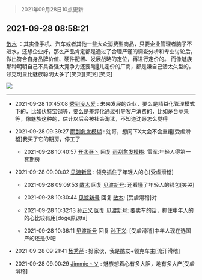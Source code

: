 > 2021年09月28日10点更新
<link rel="stylesheet" href="https://cdn.jsdelivr.net/gh/taotie6/sampleJSON@main/css/photo_show.css">
<meta name="referrer" content="no-referrer" />


 ## 2021-09-28 08:58:21 

 [㪚木](https://www.coolapk.com/feed/30312331?shareKey=ZmViNDUxZmJlMjgxNjE1Mjc0Mjk~) ：其实像手机、汽车或者其他一些大众消费型商品，只要企业管理者脑子不进水，还想企业好，那么产品肯定都是通过了合理严谨的调查分析和专业讨论后，做出符合自身品牌价值、硬件配置、发展战略的定位，再进行定价的。
而像魅族那种明明自己不具备强大竞争力还要瞎🐔儿定价的厂商，都是嫌自己活太久型的<!--break-->。领克明显比魅族聪明太多了[笑哭][笑哭][笑哭] 

<div class="album">
<img class="img-item" src="http://image.coolapk.com/feed/2019/0507/23/1081091_4586_1095@230x167.gif" />
</div>

 ------- 

- 2021-09-28 10:45:08 [秀到没人爱](uid=13703718) : 未来发展的企业，要么是精益化管理模式下的，比如伏特宝钢等，要么是差异化通过引导客户消费的，比如茅台苹果等，像魅族这种的，估计以后会被社会淘汰，不知道沈哥怎么觉得 

- 2021-09-28 09:39:27 [雨刮愈发模糊](uid=994676) : 沈哥，想问下X大会不会重组[受虐滑稽]我买了它的期房，停工了 

    - 2021-09-28 10:40:57 [开水哥丶](uid=608451) 回复 [雨刮愈发模糊](uid=994676): 雷军:年轻人得第一套期房 

- 2021-09-28 09:00:02 [见渡新号](uid=868957) : 领克抓住了年轻人的心[受虐滑稽] 

    - 2021-09-28 09:09:53 [㪚木](uid=1081091) 回复 [见渡新号](uid=868957): 还看懂了年轻人的钱包[笑哭] 

    - 2021-09-28 10:30:44 [见渡新号](uid=868957) 回复 [㪚木](uid=1081091): [受虐滑稽]对 

    - 2021-09-28 10:32:13 [孙正义](uid=450699) 回复 [见渡新号](uid=868957): 要卖车的话，抓住中年人的的心比较有用[doge原谅ta] 

    - 2021-09-28 10:36:11 [见渡新号](uid=868957) 回复 [孙正义](uid=450699): [受虐滑稽]中年人现在选国产的还是少吧 

- 2021-09-28 09:21:41 [杨秀芹](uid=1849145) : 好家伙，我是酷友+领克车主[流汗滑稽] 

- 2021-09-28 09:00:29 [Jimmie丶乂](uid=8304178) : 魅族想着心有多大胆，地有多大产[受虐滑稽] 

